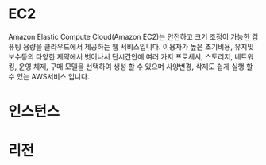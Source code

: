 # EC2

Amazon Elastic Compute Cloud(Amazon EC2)는 안전하고 크기 조정이 가능한 컴퓨팅 용량을 클라우드에서 제공하는 웹 서비스입니다.
이용자가 높은 초기비용, 유지및보수등의 다양한 제약에서 벗어나서 단시간안에 여러 가지 프로세서, 스토리지, 네트워킹, 운영 체제, 구매 모델을 선택하여 생성 할 수 있으며 사양변경, 삭제도 쉽게 실행 할 수 있는 AWS서비스 입니다.


# 인스턴스

# 리전